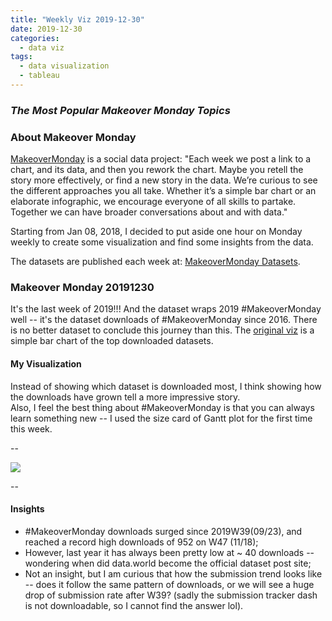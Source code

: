 ```yaml
---
title: "Weekly Viz 2019-12-30"
date: 2019-12-30
categories:
  - data viz
tags:
  - data visualization
  - tableau
---
```


### *The Most Popular Makeover Monday Topics*


### About Makeover Monday

[MakeoverMonday](http://www.makeovermonday.co.uk/) is a social data project:
"Each week we post a link to a chart, and its data, and then you rework the chart.
Maybe you retell the story more effectively, or find a new story in the data.
We’re curious to see the different approaches you all take. Whether it’s a simple bar chart or an elaborate infographic, we encourage everyone of all skills to partake.
Together we can have broader conversations about and with data."

Starting from Jan 08, 2018, I decided to put aside one hour on Monday weekly to create some visualization and find some insights from the data.

The datasets are published each week at: [MakeoverMonday Datasets](http://www.makeovermonday.co.uk/data/).

### Makeover Monday 20191230

It's the last week of 2019!!! And the dataset wraps 2019 #MakeoverMonday well -- it's the dataset downloads of #MakeoverMonday since 2016. There is no better dataset to conclude this journey than this. The [original viz](https://datastudio.google.com/reporting/e801e09d-b45c-4642-ba94-c887e69f781d/page/Wy89) is a simple bar chart of the top downloaded datasets.  

#### My Visualization

Instead of showing which dataset is downloaded most, I think showing how the downloads have grown tell a more impressive story.  
Also, I feel the best thing about #MakeoverMonday is that you can always learn something new -- I used the size card of Gantt plot for the first time this week.  

--  
<div class='tableauPlaceholder' id='viz1577748173856' style='position: relative'>
<noscript><a href='#'>
  <img alt=' ' src='https:&#47;&#47;public.tableau.com&#47;static&#47;images&#47;Ma&#47;MakeOverMonday20191230&#47;MakeoverMondayDownloads&#47;1_rss.png' style='border: none' />
</a></noscript>
<object class='tableauViz'  style='display:none;'>
  <param name='host_url' value='https%3A%2F%2Fpublic.tableau.com%2F' />
  <param name='embed_code_version' value='3' /> 
  <param name='site_root' value='' />
  <param name='name' value='MakeOverMonday20191230&#47;MakeoverMondayDownloads' />
  <param name='tabs' value='no' />
  <param name='toolbar' value='yes' />
  <param name='static_image' value='https:&#47;&#47;public.tableau.com&#47;static&#47;images&#47;Ma&#47;MakeOverMonday20191230&#47;MakeoverMondayDownloads&#47;1.png' />
  <param name='animate_transition' value='yes' />
  <param name='display_static_image' value='yes' />
  <param name='display_spinner' value='yes' />
  <param name='display_overlay' value='yes' />
  <param name='display_count' value='yes' />
</object></div>          
<script type='text/javascript'>         
  var divElement = document.getElementById('viz1577748173856');      
  var vizElement = divElement.getElementsByTagName('object')[0];    
  if ( divElement.offsetWidth > 800 ) { vizElement.style.width='800px';vizElement.style.height='627px';} else if ( divElement.offsetWidth > 500 ) { vizElement.style.width='800px';vizElement.style.height='627px';} else { vizElement.style.width='100%';vizElement.style.height='727px';}                 
  var scriptElement = document.createElement('script');            
  scriptElement.src = 'https://public.tableau.com/javascripts/api/viz_v1.js';     
  vizElement.parentNode.insertBefore(scriptElement, vizElement);              
</script>
  
  
--  

#### Insights
* #MakeoverMonday downloads surged since 2019W39(09/23), and reached a record high downloads of 952 on W47 (11/18);  
* However, last year it has always been pretty low at ~ 40 downloads -- wondering when did data.world become the official dataset post site;  
* Not an insight, but I am curious that how the submission trend looks like -- does it follow the same pattern of downloads, or we will see a huge drop of submission rate after W39? (sadly the submission tracker dash is not downloadable, so I cannot find the answer lol).  

